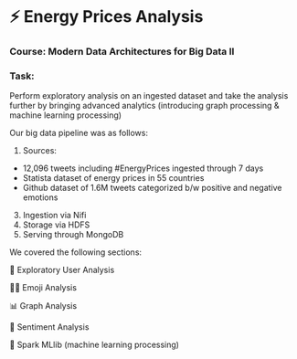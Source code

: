 # ⚡ Energy Prices Analysis
### Course: Modern Data Architectures for Big Data II
### Task:
Perform exploratory analysis on an ingested dataset and take the analysis further by bringing advanced analytics (introducing graph processing & machine learning processing)


Our big data pipeline was as follows:
1. Sources: 
* 12,096 tweets including #EnergyPrices ingested through 7 days
* Statista dataset of energy prices in 55 countries
* Github dataset of 1.6M tweets categorized b/w positive and negative emotions
3. Ingestion via Nifi
4. Storage via HDFS
5. Serving through MongoDB


We covered the following sections:

🧐 Exploratory User Analysis

😵‍💫 Emoji Analysis

📊 Graph Analysis

🙅 Sentiment Analysis

🤖 Spark MLlib (machine learning processing)
